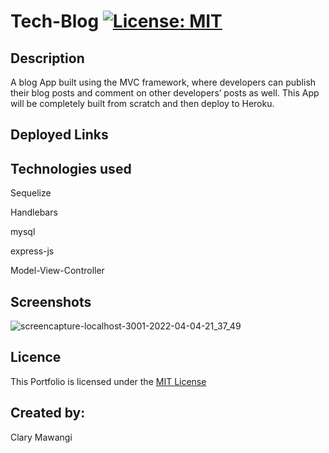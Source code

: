 # Tech-Blog [![License: MIT](https://img.shields.io/badge/License-MIT-yellow.svg)](https://opensource.org/licenses/MIT)

## Description

A blog App built using the MVC framework, where developers can publish their blog posts and comment on other developers’ posts as well. This App will be completely built from scratch and then deploy to Heroku.

## Deployed Links

## Technologies used

Sequelize

Handlebars

mysql

express-js

Model-View-Controller


## Screenshots

![screencapture-localhost-3001-2022-04-04-21_37_49](https://user-images.githubusercontent.com/78886789/161631004-dca48c9b-2769-4d15-badc-f5a3e1849551.png)


## Licence

This Portfolio is licensed under the [MIT License](./LICENSE)

## Created by:

Clary Mawangi




